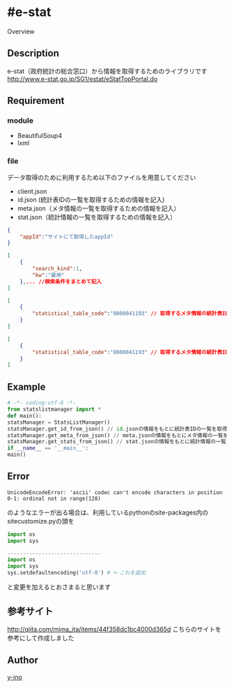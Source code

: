 #e-stat
====

Overview

## Description
e-stat（政府統計の総合窓口）から情報を取得するためのライブラリです
http://www.e-stat.go.jp/SG1/estat/eStatTopPortal.do

## Requirement
### module
* BeautifulSoup4
* lxml

### file
データ取得のために利用するため以下のファイルを用意してください
* client.json
* id.json (統計表IDの一覧を取得するための情報を記入)
* meta.json（メタ情報の一覧を取得するための情報を記入）
* stat.json（統計情報の一覧を取得するための情報を記入）

```client.json
{
	"appId":"サイトにて取得したappId"
}
```
```id.json
[
	{
		"search_kind":1,
		"kw":"雇用"
	},... //検索条件をまとめて記入
]
```
```meta.json
[
	{
		"statistical_table_code":"0000041193" // 取得するメタ情報の統計表IDを記入
	}
]
```
```stat.json
[
	{
		"statistical_table_code":"0000041193" // 取得するメタ情報の統計表IDを記入
	}
]
```


## Example
```example.py
# -*- coding:utf-8 -*-
from statslistmanager import *
def main():
statsManager = StatsListManager()
statsManager.get_id_from_json() // id.jsonの情報をもとに統計表IDの一覧を取得する
statsManager.get_meta_from_json() // meta.jsonの情報をもとにメタ情報の一覧を取得する
statsManager.get_stats_from_json() // stat.jsonの情報をもとに統計情報の一覧を取得する
if __name__ == '__main__':
main()
```

## Error
```
UnicodeEncodeError: 'ascii' codec can't encode characters in position 0-1: ordinal not in range(128)
```
のようなエラーが出る場合は、利用しているpythonのsite-packages内のsitecustomize.pyの頭を

```python:sitecustomize.py
import os
import sys

------------------------------
import os
import sys
sys.setdefaultencoding('utf-8') # <-これを追加
```
と変更を加えるとおさまると思います

## 参考サイト
http://qiita.com/mima_ita/items/44f358dc1bc4000d365d
こちらのサイトを参考にして作成しました
## Author

[y-ino](https://github.com/yuta-inoue)
